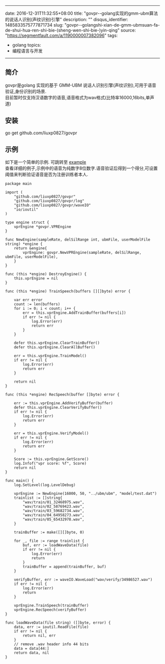 
---
date: 2016-12-31T11:32:55+08:00
title: "govpr--golang实现的gmm-ubm算法的说话人识别(声纹识别)引擎"
description: ""
disqus_identifier: 1485833575777871734
slug: "govpr--golangshi-xian-de-gmm-ubmsuan-fa-de-shui-hua-ren-shi-bie-(sheng-wen-shi-bie-)yin-qing"
source: "https://segmentfault.com/a/1190000007382096"
tags: 
- golang 
topics:
- 编程语言与开发
---

简介
----

govpr是golang 实现的基于 GMM-UBM
说话人识别引擎(声纹识别),可用于语音验证,身份识别的场景.\
目前暂时仅支持汉语数字的语音,语音格式为wav格式(比特率16000,16bits,单声道)

安装
----

go get github.com/liuxp0827/govpr

示例
----

如下是一个简单的示例. 可跳转至
[example](https://github.com/liuxp0827/govpr/blob/master/example)\
查看详细的例子,示例中的语音为纯数字8位数字.语音验证后得到一个得分,可设置阈值来判断验证语音是否为注册训练者本人.

    package main

    import (
        "github.com/liuxp0827/govpr"
        "github.com/liuxp0827/govpr/log"
        "github.com/liuxp0827/govpr/waveIO"
        "io/ioutil"
    )

    type engine struct {
        vprEngine *govpr.VPREngine
    }

    func NewEngine(sampleRate, delSilRange int, ubmFile, userModelFile string) *engine {
        return &engine{
            vprEngine: govpr.NewVPREngine(sampleRate, delSilRange, ubmFile, userModelFile),
        }
    }

    func (this *engine) DestroyEngine() {
        this.vprEngine = nil
    }

    func (this *engine) TrainSpeech(buffers [][]byte) error {

        var err error
        count := len(buffers)
        for i := 0; i < count; i++ {
            err = this.vprEngine.AddTrainBuffer(buffers[i])
            if err != nil {
                log.Error(err)
                return err
            }
        }

        defer this.vprEngine.ClearTrainBuffer()
        defer this.vprEngine.ClearAllBuffer()

        err = this.vprEngine.TrainModel()
        if err != nil {
            log.Error(err)
            return err
        }

        return nil
    }

    func (this *engine) RecSpeech(buffer []byte) error {

        err := this.vprEngine.AddVerifyBuffer(buffer)
        defer this.vprEngine.ClearVerifyBuffer()
        if err != nil {
            log.Error(err)
            return err
        }

        err = this.vprEngine.VerifyModel()
        if err != nil {
            log.Error(err)
            return err
        }

        Score := this.vprEngine.GetScore()
        log.Infof("vpr score: %f", Score)
        return nil
    }

    func main() {
        log.SetLevel(log.LevelDebug)

        vprEngine := NewEngine(16000, 50, "../ubm/ubm", "model/test.dat")
        trainlist := []string{
            "wav/train/01_32468975.wav",
            "wav/train/02_58769423.wav",
            "wav/train/03_59682734.wav",
            "wav/train/04_64958273.wav",
            "wav/train/05_65432978.wav",
        }

        trainBuffer := make([][]byte, 0)

        for _, file := range trainlist {
            buf, err := loadWaveData(file)
            if err != nil {
                log.Error(err)
                return
            }
            trainBuffer = append(trainBuffer, buf)
        }

        verifyBuffer, err := waveIO.WaveLoad("wav/verify/34986527.wav")
        if err != nil {
            log.Error(err)
            return
        }

        vprEngine.TrainSpeech(trainBuffer)
        vprEngine.RecSpeech(verifyBuffer)
    }

    func loadWaveData(file string) ([]byte, error) {
        data, err := ioutil.ReadFile(file)
        if err != nil {
            return nil, err
        }
        // remove .wav header info 44 bits
        data = data[44:]
        return data, nil
    }

